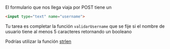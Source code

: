 El formulario que nos llega viaja por POST tiene un 

``` html
<input type="text" name="username">
```

Tu tarea es completar la función `validarUsername` que se fije si el nombre de usuario tiene al menos 5 caracteres retornando un booleano

Podrías utilizar la función [strlen](http://php.net/manual/es/function.strlen.php)

